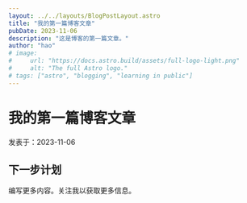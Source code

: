 ```yaml
---
layout: ../../layouts/BlogPostLayout.astro
title: "我的第一篇博客文章"
pubDate: 2023-11-06
description: "这是博客的第一篇文章。"
author: "hao"
# image:
#     url: "https://docs.astro.build/assets/full-logo-light.png"
#     alt: "The full Astro logo."
# tags: ["astro", "blogging", "learning in public"]
---
```


# 我的第一篇博客文章

发表于：2023-11-06

## 下一步计划

编写更多内容。关注我以获取更多信息。

